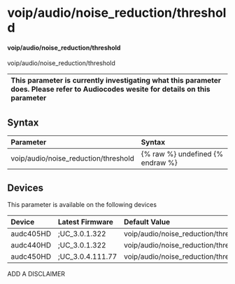 ﻿---
description: voip/audio/noise_reduction/threshold
search: false
---

# voip/audio/noise_reduction/threshold

#### voip/audio/noise_reduction/threshold

voip/audio/noise_reduction/threshold


| This parameter is currently investigating what this parameter does. Please refer to Audiocodes wesite for details on this parameter | 
| :--- |

## Syntax
| Parameter | Syntax |
| :--- | :--- |
|voip/audio/noise_reduction/threshold | {% raw %} undefined {% endraw %}|

## Devices
This parameter is available on the following devices

| Device | Latest Firmware | Default Value |
|:---|:---|:---|
| audc405HD | ;UC_3.0.1.322 | voip/audio/noise_reduction/threshold=2 
| audc440HD | ;UC_3.0.1.322 | voip/audio/noise_reduction/threshold=2 
| audc450HD | ;UC_3.0.4.111.77 | voip/audio/noise_reduction/threshold=2 

ADD A DISCLAIMER
